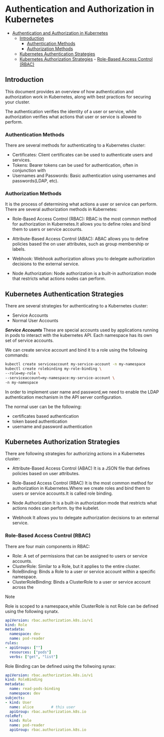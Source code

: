 # Authentication and Authorization in Kubernetes

<!--toc:start-->

- [Authentication and Authorization in Kubernetes](#authentication-and-authorization-in-kubernetes)
  - [Introduction](#introduction)
    - [Authentication Methods](#authentication-methods)
    - [Authorization Methods](#authorization-methods)
  - [Kubernetes Authentication Strategies](#kubernetes-authentication-strategies)
  - [Kubernetes Authorization Strategies](#kubernetes-authorization-strategies) - [Role-Based Access Control (RBAC)](#role-based-access-control-rbac)
  <!--toc:end-->

## Introduction

This document provides an overview of how authentication and authorization work in
Kubernetes, along with best practices for securing your cluster.

The authentication verifies the identity of a user or service, while authorization
verifies what actions that user or service is allowed to perform.

### Authentication Methods

There are several methods for authenticating to a Kubernetes cluster:

- Certificates: Client certificates can be used to authenticate users and services.
- Tokens: Bearer tokens can be used for authentication, often in conjunction with
- Usernames and Passwords: Basic authentication using usernames and
  passwords(LDAP, etc).

### Authorization Methods

It is the process of determining what actions a user or service can perform.
There are several authorization methods in Kubernetes:

- Role-Based Access Control (RBAC): RBAC is the most common method for authorization
  in Kubernetes.It allows you to define roles and bind them to users or
  service accounts.

- Attribute-Based Access Control (ABAC): ABAC allows you to define policies based
  the on user attributes, such as group membership or labels.

- Webhook: Webhook authorization allows you to delegate authorization decisions to
  the external service.

- Node Authorization: Node authorization is a built-in authorization mode that
  restricts what actions nodes can perform.

## Kubernetes Authentication Strategies

There are several strategies for authenticating to a Kubernetes cluster:

- Service Accounts
- Normal User Accounts

**_Service Accounts_**
These are special accounts used by applications running in pods to interact with
the kubernetes API. Each namespace has its own set of service accounts.

We can create service account and bind it to a role using the following commands:

```bash
kubectl create serviceaccount my-service-account -n my-namespace
kubectl create rolebinding my-role-binding \
--role=my-role \
--serviceaccount=my-namespace:my-service-account \
-n my-namespace
```

In order to implement user name and password,we need to enable the LDAP authentication
mechanism in the API server configuration.

The normal user can be the following:

- certificates based authentication
- token based authentication
- username and password authentication

## Kubernetes Authorization Strategies

There are following strategies for authorizing actions in a Kubernetes cluster:

- Attribute-Based Access Control (ABAC)
  It is a JSON file that defines policies based on user attributes.

- Role-Based Access Control (RBAC)
  It is the most common method for authorization in Kubernetes.Where we create roles
  and bind them to users or service accounts.It is called role binding.

- Node Authorization
  It is a built-in authorization mode that restricts what actions nodes can perform.
  by the kubelet.

- Webhook
  It allows you to delegate authorization decisions to an external service.

### Role-Based Access Control (RBAC)

There are four main components in RBAC:

- Role: A set of permissions that can be assigned to users or service accounts.
- ClusterRole: Similar to a Role, but it applies to the entire cluster.
- RoleBinding: Binds a Role to a user or service account within a specific namespace.
- ClusterRoleBinding: Binds a ClusterRole to a user or service account across the

> [!NOTE]
> Role is scoped to a namespace,while ClusterRole is not
Role can be defined using the following synatx.

```yaml
apiVersion: rbac.authorization.k8s.io/v1
kind: Role
metadata:
  namespace: dev
  name: pod-reader
rules:
- apiGroups: [""]
  resources: ["pods"]
  verbs: ["get", "list"]
```

Role Binding can be defined using the follwoing synax:

```yaml
apiVersion: rbac.authorization.k8s.io/v1
kind: RoleBinding
metadata:
  name: read-pods-binding
  namespace: dev
subjects:
- kind: User
  name: alice        # this user
  apiGroup: rbac.authorization.k8s.io
roleRef:
  kind: Role
  name: pod-reader
  apiGroup: rbac.authorization.k8s.io
```
